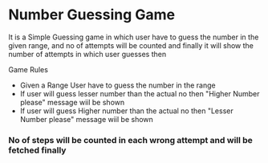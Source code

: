 # Number Guessing Game
<p> It is a Simple Guessing game in which user have to guess the number in the given range, and no of attempts will be counted and finally it will show the number of attempts in which user guesses then </p>

<p> Game Rules </p>
<ul>
	<li>Given a Range User have to guess the number in the range </li>
	<li>If user will guess lesser number than the actual no then "Higher Number please" message wiil be shown</li>
  <li>If user will guess Higher number than the actual no then "Lesser Number please" message wiil be shown</li>
</ul>

### No of steps will be counted in each wrong attempt and will be fetched finally 
